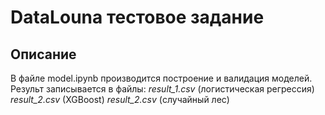 # DataLouna тестовое задание 
## Описание
В файле model.ipynb производится построение и валидация моделей. 
Результ записывается в файлы:
 *result_1.csv* (логистическая регрессия)
 *result_2.csv* (XGBoost)
 *result_2.csv* (случайный лес)
